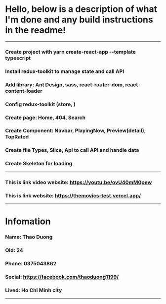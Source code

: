 # Hello, below is a description of what I'm done and any build instructions in the readme!

---

### Create project with yarn create-react-app --template typescript

### Install redux-toolkit to manage state and call API

### Add library: Ant Design, sass, react-router-dom, react-content-loader

### Config redux-toolkit (store, )

### Create page: Home, 404, Search

### Create Component: Navbar, PlayingNow, Preview(detail), TopRated

### Create file Types, Slice, Api to call API and handle data

### Create Skeleton for loading

---

### This is link video website: <https://youtu.be/ovU40mM0pew>

### This is link website: <https://themovies-test.vercel.app/>

---

# Infomation

### Name: Thao Duong

### Old: 24

### Phone: 0375043862

### Social: <https://facebook.com/thaoduong1199/>

### Lived: Ho Chi Minh city

---
